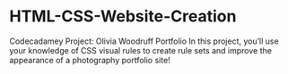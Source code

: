 # HTML-CSS-Website-Creation
Codecadamey Project: Olivia Woodruff Portfolio
In this project, you’ll use your knowledge of CSS visual rules to create rule sets and improve the appearance of a photography portfolio site!
